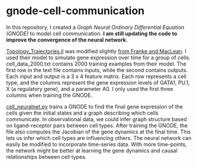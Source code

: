 # gnode-cell-communication
In this repository, I created a *Graph Neural Ordinary Differential Equation (GNODE)* to
model cell communication. **I am still updating the code to improve the convergence of
the neural network.**

[Topology_Trajectories.jl](Topology_Trajectories.jl) was modified slightly [from Franke and MacLean](https://github.com/maclean-lab/Cell-Cell-Communication).
I used their model to simulate gene expression over time for a group of cells. 
cell_data_2000.txt contains 2000 training examples from their model. The first row in the text file contains inputs, 
while the second contains outputs. Each input and output is a 3 x 4 feature matrix. Each row represents a cell type, 
and the columns represent the gene expression levels of GATA1, PU.1, X (a regulatory gene), and a parameter A0. I only 
used the first three columns when training the GNODE.

[cell_neuralnet.py](cell_neuralnet.py) trains a GNODE to find the final gene expression of the cells given the initial states and a
graph describing which cells communicate. In observational data, we could infer graph structure based on 
ligand-receptor pairs between cell types. After training the GNODE, the file also computes the Jacobian of the gene dynamics
at the final time. This lets us infer which cell types are influencing others. The neural network can easily be modified to 
incorporate time-series data. With more time-points, the network might be better at learning the gene 
dynamics and causal relationships between cell types.
